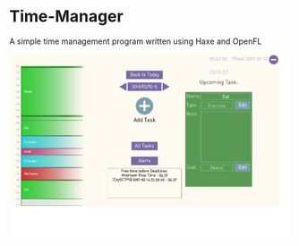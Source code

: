# Time-Manager
A simple time management program written using Haxe and OpenFL

![Alt text](screenshot.png?raw=true)
